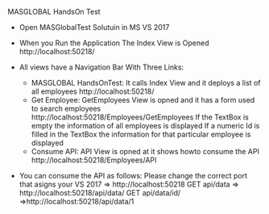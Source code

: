 MASGLOBAL HandsOn Test

- Open MASGlobalTest Solutuin in MS VS 2017
- When you Run the Application The Index View is Opened http://localhost:50218/
- All views have a Navigation Bar With Three Links: 
	- MASGLOBAL HandsOnTest: It calls Index View and it deploys a list of all employees
          http://localhost:50218/
	- Get Employee: GetEmployees View is opned and it has a form used to search employees
          http://localhost:50218/Employees/GetEmployees
		  If the TextBox is empty the information of all employees is displayed
		  If a numeric Id is filled in the TextBox the information for that particular employee is displayed 
	- Consume API: API View is opned at it shows howto consume the API
          http://localhost:50218/Employees/API
        
- You can consume the API as follows:
  Please change the correct port that asigns your VS 2017 => http://localhost:50218
  GET api/data => http://localhost:50218/api/data/
  GET api/data/id/ =>http://localhost:50218/api/data/1
  
